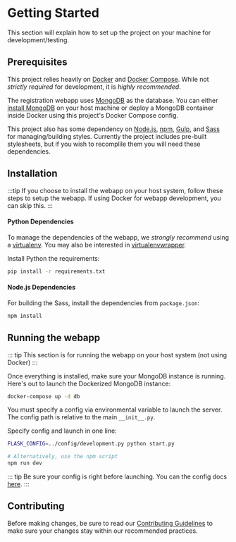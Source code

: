 # Getting Started
This section will explain how to set up the project on your machine for development/testing.

## Prerequisites
This project relies heavily on [Docker](https://docs.docker.com/) and [Docker Compose](https://docs.docker.com/compose/). While not _strictly required_ for development, it is _highly recommended_.

The registration webapp uses [MongoDB](https://www.mongodb.com/) as the database. You can either [install MongoDB](https://docs.mongodb.com/manual/installation/) on your host machine or deploy a MongoDB container inside Docker using this project's Docker Compose config.

This project also has some dependency on [Node.js](https://nodejs.org/en/), [npm](https://www.npmjs.com/), [Gulp](https://gulpjs.com/), and [Sass](http://sass-lang.com/) for managing/building styles. Currently the project includes pre-built stylesheets, but if you wish to recomplile them you will need these dependencies.

## Installation
:::tip
 If you choose to install the webapp on your host system, follow these steps to setup the webapp. If using Docker for webapp development, you can skip this.
:::

#### Python Dependencies
To manage the dependencies of the webapp, we _strongly recommend_ using a [virtualenv](https://virtualenv.pypa.io/en/stable/). You may also be interested in [virtualenvwrapper](https://virtualenvwrapper.readthedocs.io/).

Install Python the requirements:
``` bash
pip install -r requirements.txt
```

#### Node.js Dependencies
For building the Sass, install the dependencies from `package.json`:
``` bash
npm install
```

## Running the webapp
::: tip
This section is for running the webapp on your host system (not using Docker)
:::

Once everything is installed, make sure your MongoDB instance is running. Here's out to launch the Dockerized MongoDB instance:

``` bash
docker-compose up -d db
```

You must specify a config via environmental variable to launch the server. The config path is relative to the main `__init__.py`.

Specify config and launch in one line:
``` bash
FLASK_CONFIG=../config/development.py python start.py

# Alternatively, use the npm script
npm run dev
```

::: tip
Be sure your config is right before launching. You can the config docs [here](/guide/configuration.html).
:::


## Contributing
Before making changes, be sure to read our [Contributing Guidelines](/contributing/) to make sure your changes stay within our recommended practices.

